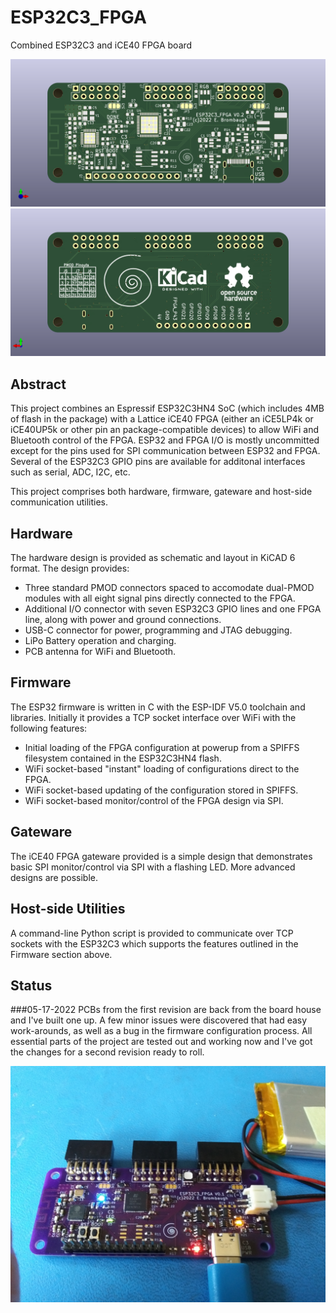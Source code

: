 # ESP32C3_FPGA
Combined ESP32C3 and iCE40 FPGA board

<img src="docs/3D_front.png" width="640" />
<img src="docs/3D_back.png" width="640" />

## Abstract
This project combines an Espressif ESP32C3HN4 SoC (which includes 4MB of
flash in the package) with a Lattice iCE40 FPGA (either an iCE5LP4k or
iCE40UP5k or other pin an package-compatible devices) to allow WiFi and
Bluetooth control of the FPGA. ESP32 and FPGA I/O is mostly uncommitted
except for the pins used for SPI communication between ESP32 and FPGA.
Several of the ESP32C3 GPIO pins are available for additonal interfaces
such as serial, ADC, I2C, etc.

This project comprises both hardware, firmware, gateware and host-side
communication utilities.

## Hardware
The hardware design is provided as schematic and layout in KiCAD 6 format.
The design provides:
* Three standard PMOD connectors spaced to accomodate
dual-PMOD modules with all eight signal pins directly connected to the
FPGA.
* Additional I/O connector with seven ESP32C3 GPIO lines and one FPGA
line, along with power and ground connections.
* USB-C connector for power, programming and JTAG debugging.
* LiPo Battery operation and charging.
* PCB antenna for WiFi and Bluetooth.

## Firmware
The ESP32 firmware is written in C with the ESP-IDF V5.0 toolchain and
libraries. Initially it provides a TCP socket interface over WiFi with the
following features:
* Initial loading of the FPGA configuration at powerup from a SPIFFS filesystem
contained in the ESP32C3HN4 flash.
* WiFi socket-based "instant" loading of configurations direct to the FPGA.
* WiFi socket-based updating of the configuration stored in SPIFFS.
* WiFi socket-based monitor/control of the FPGA design via SPI.

## Gateware
The iCE40 FPGA gateware provided is a simple design that demonstrates basic
SPI monitor/control via SPI with a flashing LED. More advanced designs are
possible.

## Host-side Utilities
A command-line Python script is provided to communicate over TCP sockets
with the ESP32C3 which supports the features outlined in the Firmware section
above.

## Status
###05-17-2022
PCBs from the first revision are back from the board house and I've built one
up. A few minor issues were discovered that had easy work-arounds, as well as
a bug in the firmware configuration process. All essential parts
of the project are tested out and working now and I've got the changes for a
second revision ready to roll.

<img src="docs/rev0.1_photo.jpeg" width="640" />

